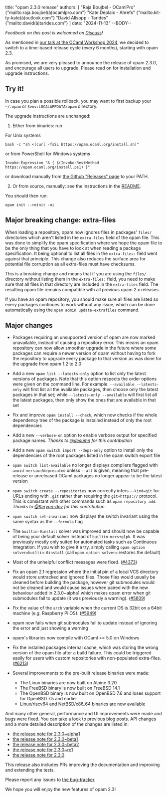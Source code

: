 title: "opam 2.3.0 release"
authors: [
  "Raja Boujbel - OCamlPro" {"mailto:raja.boujbel(à)ocamlpro.com"}
  "Kate Deplaix - Ahrefs" {"mailto:kit-ty-kate(à)outlook.com"}
  "David Allsopp - Tarides" {"mailto:david(à)tarides.com"}
]
date: "2024-11-13"
--BODY--

_Feedback on this post is welcomed on [Discuss](https://discuss.ocaml.org/t/ann-opam-2-3-0-is-out/XXXXXX)!_

As mentioned in [our talk at the OCaml Workshop 2024](https://icfp24.sigplan.org/details/ocaml-2024-papers/10/Opam-2-2-and-beyond),
we decided to switch to a time-based release cycle (every 6 months), starting with opam 2.3.

As promised, we are very pleased to announce the release of opam 2.3.0, and encourage all users to upgrade. Please read on for installation and upgrade instructions.

## Try it!

In case you plan a possible rollback, you may want to first backup your
`~/.opam` or `$env:LOCALAPPDATA\opam` directory.

The upgrade instructions are unchanged:

1. Either from binaries: run

For Unix systems
```
bash -c "sh <(curl -fsSL https://opam.ocaml.org/install.sh)"
```
or from PowerShell for Windows systems
```
Invoke-Expression "& { $(Invoke-RestMethod https://opam.ocaml.org/install.ps1) }"
```
or download manually from [the Github "Releases" page](https://github.com/ocaml/opam/releases/tag/2.3.0) to your PATH.

2. Or from source, manually: see the instructions in the [README](https://github.com/ocaml/opam/tree/2.3.0#compiling-this-repo).


You should then run:
```
opam init --reinit -ni
```

## Major breaking change: extra-files

When loading a repository, opam now ignores files in packages' `files/` directories which aren't listed in the `extra-files` field of the opam file.
This was done to simplify the opam specification where we hope the opam file to be the only thing that you have to look at when reading a package specification. It being optional to list all files in the `extra-files:` field went against that principle. This change also reduces the surface area for potential file corruption as all extra-files must have checksums.

This is a breaking change and means that if you are using the `files/` directory without listing them in the `extra-files:` field, you need to make sure that all files in that directory are included in the `extra-files` field.
The resulting opam file remains compatible with all previous opam 2.x releases.

If you have an opam repository, you should make sure all files are listed so every packages continues to work without any issue, which can be done automatically using the `opam admin update-extrafiles` command.

## Major changes

* Packages requiring an unsupported version of opam are now marked unavailable, instead of causing a repository error. This means an opam repository can now allow smoother upgrade in the future where some packages can require a newer version of opam without having to fork the repository to upgrade every package to that version as was done for the upgrade from opam 1.2 to 2.0

* Add a new `opam list --latests-only` option to list only the latest versions of packages. Note that this option respects the order options were given on the command line. For example: `--available --latests-only` will first list all the available packages, then choose only the latest packages in that set; while `--latests-only --available` will first list all the latest packages, then only show the ones that are available in that set

* Fix and improve `opam install --check`, which now checks if the whole dependency tree of the package is installed instead of only the root dependencies

* Add a new `--verbose-on` option to enable verbose output for specified package names. *Thanks to [@desumn](https://github.com/desumn) for this contribution*

* Add a new `opam switch import --deps-only` option to install only the dependencies of the root packages listed in the opam switch export file

* `opam switch list-available` no longer displays compilers flagged with `avoid-version`/`deprecated` unless `--all` is given, meaning that pre-release or unreleased OCaml packages no longer appear to be the latest version

* `opam switch create --repositories` now correctly infers `--kind=git` for URLs ending with `.git` rather than requiring the `git+https://` protocol. This is consistant with other commands such as `opam repository add`. *Thanks to [@Keryan-dev](https://github.com/Keryan-dev) for this contribution*

* `opam switch set-invariant` now displays the switch invariant using the same syntax as the `--formula` flag

* The `builtin-0install` solver was improved and should now be capable of being your default solver instead of `builtin-mccs+glpk`. It was previously mostly only suited for automated tasks such as Continuous Integration. If you wish to give it a try, simply calling `opam option solver=builtin-0install` (call `opam option solver=` restores the default)

* Most of the unhelpful conflict messages were fixed. ([#4373](https://github.com/ocaml/opam/issues/4373))

* Fix an opam 2.1 regression where the initial pin of a local VCS directory would store untracked and ignored files.
  Those files would usually be cleaned before building the package, however git submodules would not be cleaned and would cause issues when paired with the new behaviour added in 2.3.0\~alpha1 which makes opam error when git submodules fail to update (it was previously a warning). ([#5809](https://github.com/ocaml/opam/issues/5809))

* Fix the value of the `arch` variable when the current OS is 32bit on a 64bit machine (e.g. Raspberry Pi OS). ([#5949](https://github.com/ocaml/opam/issues/5949))

* opam now fails when git submodules fail to update instead of ignoring the error and just showing a warning

* opam's libraries now compile with OCaml >= 5.0 on Windows

* Fix the installed packages internal cache, which was storing the wrong version of the opam file after a build failure.
  This could be triggered easily for users with custom repositories with non-populated extra-files. ([#6213](https://github.com/ocaml/opam/pull/6213))

* Several improvements to the pre-built release binaries were made:
  * The Linux binaries are now built on Alpine 3.20
  * The FreeBSD binary is now built on FreeBSD 14.1
  * The OpenBSD binary is now built on OpenBSD 7.6 and loses support for OpenBSD 7.5 and earlier
  * Linux/riscv64 and NetBSD/x86_64 binaries are now available


And many other general, performance and UI improvements were made and bugs were fixed.
You can take a look to previous blog posts.
API changes and a more detailed description of the changes are listed in:
- [the release note for 2.3.0~alpha1](https://github.com/ocaml/opam/releases/tag/2.3.0-alpha1)
- [the release note for 2.3.0~beta1](https://github.com/ocaml/opam/releases/tag/2.3.0-beta1)
- [the release note for 2.3.0~beta2](https://github.com/ocaml/opam/releases/tag/2.3.0-beta2)
- [the release note for 2.3.0~rc1](https://github.com/ocaml/opam/releases/tag/2.3.0-rc1)
- [the release note for 2.3.0](https://github.com/ocaml/opam/releases/tag/2.3.0)

This release also includes PRs improving the documentation and improving
and extending the tests.


Please report any issues to [the bug-tracker](https://github.com/ocaml/opam/issues).

We hope you will enjoy the new features of opam 2.3!
